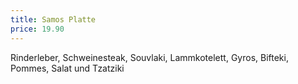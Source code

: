 ```yaml
---
title: Samos Platte
price: 19.90
---
```


Rinderleber, Schweinesteak, Souvlaki, Lammkotelett, Gyros, Bifteki, Pommes,
Salat und Tzatziki
